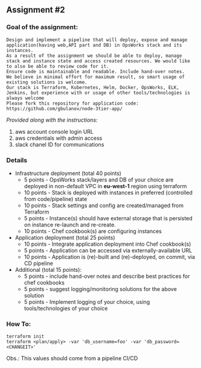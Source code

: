 ## Assignment #2
### Goal of the assignment:
```
Design and implement a pipeline that will deploy, expose and manage application(having web,API part and DB) in OpsWorks stack and its instances.
As a result of the assignment we should be able to deploy, manage stack and instance state and access created resources. We would like to also be able to review code for it.
Ensure code is maintainable and readable. Include hand-over notes.
We believe in minimal effort for maximum result, so smart usage of existing solutions is welcome.
Our stack is Terraform, Kubernetes, Helm, Docker, OpsWorks, ELK, Jenkins, but experience with or usage of other tools/technologies is always welcome
Please fork this repository for application code: https://github.com/gbulanov/node-3tier-app/
```
 *Provided along with the instructions:*
  1. aws account console login URL
  2. aws credentials with admin access
  3. slack chanel ID for communications

### **Details**
  + Infrastructure deployment (total 40 points)
    - 5 points    - OpsWorks stack/layers and DB of your choice are deployed in non-default VPC in **eu-west-1** region using terraform
    - 10 points   - Stack is deployed with instances in preferred (controlled from code/pipeline) state
    - 10 points   - Stack settings and config are created/managed from Terraform
    - 5 points    - Instance(s) should have external storage that is persisted on instance re-launch and re-create.
    - 10 points   - Chef cookbook(s) are configuring instances
  + Application deployment (total 25 points)
    - 10 points   - Integrate application deployment into Chef cookbook(s)
    - 5 points    - Application can be accessed via externally-available URL
    - 10 points   - Application is (re)-built and (re)-deployed, on commit, via CD pipeline
  + Additional (total 15 points):
    - 5 points    - include hand-over notes and describe best practices for chef cookbooks
    - 5 points    - suggest logging/monitoring solutions for the above solution
    - 5 points    - Implement logging of your choice, using tools/technologies of your choice


### **How To:**

```
terraform init
terraform <plan/apply> -var 'db_username=foo' -var 'db_password=<CHANGEIT>'
```
Obs.: This values should come from a pipeline CI/CD